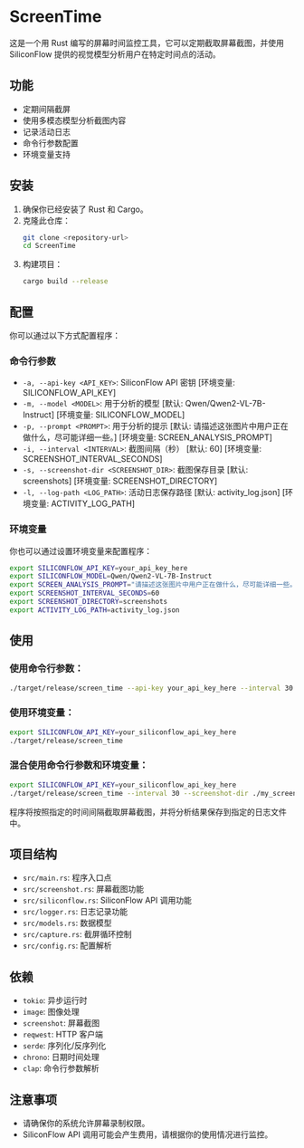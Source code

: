 # ScreenTime

这是一个用 Rust 编写的屏幕时间监控工具，它可以定期截取屏幕截图，并使用 SiliconFlow 提供的视觉模型分析用户在特定时间点的活动。

## 功能

- 定期间隔截屏
- 使用多模态模型分析截图内容
- 记录活动日志
- 命令行参数配置
- 环境变量支持

## 安装

1. 确保你已经安装了 Rust 和 Cargo。
2. 克隆此仓库：
   ```bash
   git clone <repository-url>
   cd ScreenTime
   ```
3. 构建项目：
   ```bash
   cargo build --release
   ```

## 配置

你可以通过以下方式配置程序：

### 命令行参数

- `-a, --api-key <API_KEY>`: SiliconFlow API 密钥 [环境变量: SILICONFLOW_API_KEY]
- `-m, --model <MODEL>`: 用于分析的模型 [默认: Qwen/Qwen2-VL-7B-Instruct] [环境变量: SILICONFLOW_MODEL]
- `-p, --prompt <PROMPT>`: 用于分析的提示 [默认: 请描述这张图片中用户正在做什么，尽可能详细一些。] [环境变量: SCREEN_ANALYSIS_PROMPT]
- `-i, --interval <INTERVAL>`: 截图间隔（秒） [默认: 60] [环境变量: SCREENSHOT_INTERVAL_SECONDS]
- `-s, --screenshot-dir <SCREENSHOT_DIR>`: 截图保存目录 [默认: screenshots] [环境变量: SCREENSHOT_DIRECTORY]
- `-l, --log-path <LOG_PATH>`: 活动日志保存路径 [默认: activity_log.json] [环境变量: ACTIVITY_LOG_PATH]

### 环境变量

你也可以通过设置环境变量来配置程序：

```bash
export SILICONFLOW_API_KEY=your_api_key_here
export SILICONFLOW_MODEL=Qwen/Qwen2-VL-7B-Instruct
export SCREEN_ANALYSIS_PROMPT="请描述这张图片中用户正在做什么，尽可能详细一些。"
export SCREENSHOT_INTERVAL_SECONDS=60
export SCREENSHOT_DIRECTORY=screenshots
export ACTIVITY_LOG_PATH=activity_log.json
```

## 使用

### 使用命令行参数：

```bash
./target/release/screen_time --api-key your_api_key_here --interval 30 --screenshot-dir ./my_screenshots
```

### 使用环境变量：

```bash
export SILICONFLOW_API_KEY=your_siliconflow_api_key_here
./target/release/screen_time
```

### 混合使用命令行参数和环境变量：

```bash
export SILICONFLOW_API_KEY=your_siliconflow_api_key_here
./target/release/screen_time --interval 30 --screenshot-dir ./my_screenshots
```

程序将按照指定的时间间隔截取屏幕截图，并将分析结果保存到指定的日志文件中。

## 项目结构

- `src/main.rs`: 程序入口点
- `src/screenshot.rs`: 屏幕截图功能
- `src/siliconflow.rs`: SiliconFlow API 调用功能
- `src/logger.rs`: 日志记录功能
- `src/models.rs`: 数据模型
- `src/capture.rs`: 截屏循环控制
- `src/config.rs`: 配置解析

## 依赖

- `tokio`: 异步运行时
- `image`: 图像处理
- `screenshot`: 屏幕截图
- `reqwest`: HTTP 客户端
- `serde`: 序列化/反序列化
- `chrono`: 日期时间处理
- `clap`: 命令行参数解析

## 注意事项

- 请确保你的系统允许屏幕录制权限。
- SiliconFlow API 调用可能会产生费用，请根据你的使用情况进行监控。